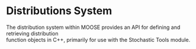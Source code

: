 # Distributions System

The distribution system within MOOSE provides an API for defining and retrieving distribution  
function objects in C++, primarily for use with the Stochastic Tools module.
